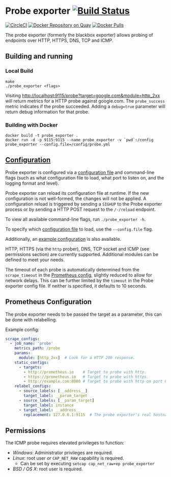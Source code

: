 # Probe exporter [![Build Status](https://travis-ci.org/prometheus/probe_exporter.svg)][travis]

[![CircleCI](https://circleci.com/gh/prometheus/probe_exporter/tree/master.svg?style=shield)][circleci]
[![Docker Repository on Quay](https://quay.io/repository/prometheus/probe-exporter/status)][quay]
[![Docker Pulls](https://img.shields.io/docker/pulls/prom/probe-exporter.svg?maxAge=604800)][hub]

The probe exporter (formerly the blackbox exporter) allows probing of endpoints over
HTTP, HTTPS, DNS, TCP and ICMP.

## Building and running

### Local Build

    make
    ./probe_exporter <flags>

Visiting [http://localhost:9115/probe?target=google.com&module=http_2xx](http://localhost:9115/probe?target=google.com&module=http_2xx)
will return metrics for a HTTP probe against google.com. The `probe_success`
metric indicates if the probe succeeded. Adding a `debug=true` parameter
will return debug information for that probe.

### Building with Docker

    docker build -t probe_exporter .
    docker run -d -p 9115:9115 --name probe_exporter -v `pwd`:/config probe_exporter --config.file=/config/probe.yml

## [Configuration](CONFIGURATION.md)

Probe exporter is configured via a [configuration file](CONFIGURATION.md) and command-line flags (such as what configuration file to load, what port to listen on, and the logging format and level).

Probe exporter can reload its configuration file at runtime. If the new configuration is not well-formed, the changes will not be applied.
A configuration reload is triggered by sending a `SIGHUP` to the Probe exporter process or by sending a HTTP POST request to the `/-/reload` endpoint.

To view all available command-line flags, run `./probe_exporter -h`.

To specify which [configuration file](CONFIGURATION.md) to load, use the `--config.file` flag.

Additionally, an [example configuration](example.yml) is also available.

HTTP, HTTPS (via the `http` prober), DNS, TCP socket and ICMP (see permissions section) are currently supported.
Additional modules can be defined to meet your needs.

The timeout of each probe is automatically determined from the `scrape_timeout` in the [Prometheus config](https://prometheus.io/docs/operating/configuration/#configuration-file), slightly reduced to allow for network delays.
This can be further limited by the `timeout` in the Probe exporter config file. If neither is specified, it defaults to 10 seconds.

## Prometheus Configuration

The probe exporter needs to be passed the target as a parameter, this can be
done with relabelling.

Example config:
```yml
scrape_configs:
  - job_name: 'probe'
    metrics_path: /probe
    params:
      module: [http_2xx]  # Look for a HTTP 200 response.
    static_configs:
      - targets:
        - http://prometheus.io    # Target to probe with http.
        - https://prometheus.io   # Target to probe with https.
        - http://example.com:8080 # Target to probe with http on port 8080.
    relabel_configs:
      - source_labels: [__address__]
        target_label: __param_target
      - source_labels: [__param_target]
        target_label: instance
      - target_label: __address__
        replacement: 127.0.0.1:9115  # The probe exporter's real hostname:port.
```

## Permissions

The ICMP probe requires elevated privileges to function:

* *Windows*: Administrator privileges are required.
* *Linux*: root user _or_ `CAP_NET_RAW` capability is required.
  * Can be set by executing `setcap cap_net_raw+ep probe_exporter`
* *BSD / OS X*: root user is required.

[circleci]: https://circleci.com/gh/prometheus/probe_exporter
[hub]: https://hub.docker.com/r/prom/probe-exporter/
[travis]: https://travis-ci.org/prometheus/probe_exporter
[quay]: https://quay.io/repository/prometheus/probe-exporter

